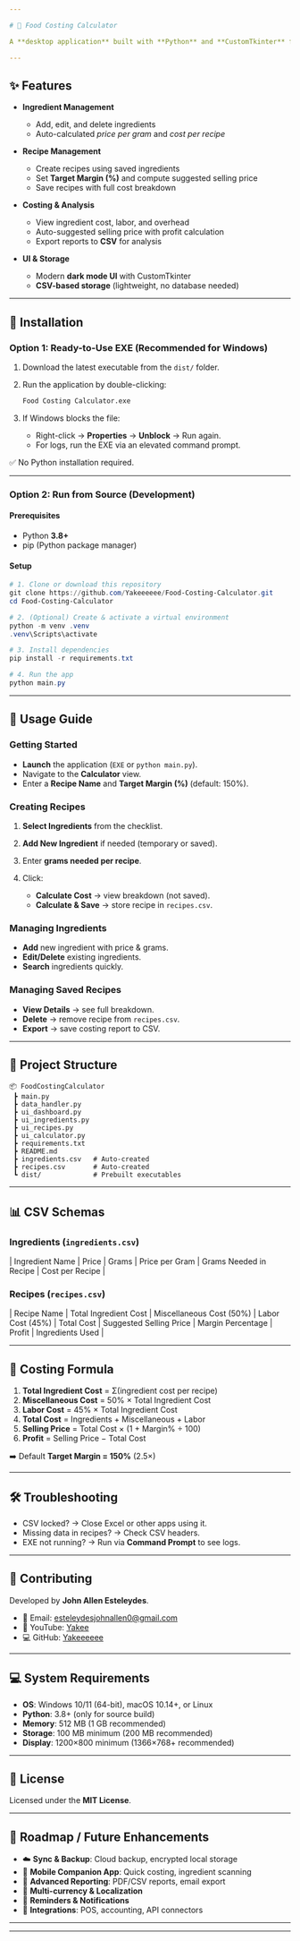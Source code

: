 ```yaml
---

# 🍴 Food Costing Calculator

A **desktop application** built with **Python** and **CustomTkinter** for managing ingredients, recipes, and calculating product costs — including **labor and overhead** — with a modern lightweight design.

---
```


## ✨ Features

* **Ingredient Management**

  * Add, edit, and delete ingredients
  * Auto-calculated *price per gram* and *cost per recipe*

* **Recipe Management**

  * Create recipes using saved ingredients
  * Set **Target Margin (%)** and compute suggested selling price
  * Save recipes with full cost breakdown

* **Costing & Analysis**

  * View ingredient cost, labor, and overhead
  * Auto-suggested selling price with profit calculation
  * Export reports to **CSV** for analysis

* **UI & Storage**

  * Modern **dark mode UI** with CustomTkinter
  * **CSV-based storage** (lightweight, no database needed)

---

## 🚀 Installation

### Option 1: Ready-to-Use EXE (Recommended for Windows)

1. Download the latest executable from the `dist/` folder.
2. Run the application by double-clicking:

   ```bash
   Food Costing Calculator.exe
   ```
3. If Windows blocks the file:

   * Right-click → **Properties** → **Unblock** → Run again.
   * For logs, run the EXE via an elevated command prompt.

✅ No Python installation required.

---

### Option 2: Run from Source (Development)

#### Prerequisites

* Python **3.8+**
* pip (Python package manager)

#### Setup

```powershell
# 1. Clone or download this repository
git clone https://github.com/Yakeeeeee/Food-Costing-Calculator.git
cd Food-Costing-Calculator

# 2. (Optional) Create & activate a virtual environment
python -m venv .venv
.venv\Scripts\activate

# 3. Install dependencies
pip install -r requirements.txt

# 4. Run the app
python main.py
```

---

## 📖 Usage Guide

### Getting Started

* **Launch** the application (`EXE` or `python main.py`).
* Navigate to the **Calculator** view.
* Enter a **Recipe Name** and **Target Margin (%)** (default: 150%).

### Creating Recipes

1. **Select Ingredients** from the checklist.
2. **Add New Ingredient** if needed (temporary or saved).
3. Enter **grams needed per recipe**.
4. Click:

   * **Calculate Cost** → view breakdown (not saved).
   * **Calculate & Save** → store recipe in `recipes.csv`.

### Managing Ingredients

* **Add** new ingredient with price & grams.
* **Edit/Delete** existing ingredients.
* **Search** ingredients quickly.

### Managing Saved Recipes

* **View Details** → see full breakdown.
* **Delete** → remove recipe from `recipes.csv`.
* **Export** → save costing report to CSV.

---

## 📂 Project Structure

```
📦 FoodCostingCalculator
 ┣ main.py
 ┣ data_handler.py
 ┣ ui_dashboard.py
 ┣ ui_ingredients.py
 ┣ ui_recipes.py
 ┣ ui_calculator.py
 ┣ requirements.txt
 ┣ README.md
 ┣ ingredients.csv   # Auto-created
 ┣ recipes.csv       # Auto-created
 ┗ dist/             # Prebuilt executables
```

---

## 📊 CSV Schemas

### Ingredients (`ingredients.csv`)

\| Ingredient Name | Price | Grams | Price per Gram | Grams Needed in Recipe | Cost per Recipe |

### Recipes (`recipes.csv`)

\| Recipe Name | Total Ingredient Cost | Miscellaneous Cost (50%) | Labor Cost (45%) | Total Cost | Suggested Selling Price | Margin Percentage | Profit | Ingredients Used |

---

## 🧮 Costing Formula

1. **Total Ingredient Cost** = Σ(ingredient cost per recipe)
2. **Miscellaneous Cost** = 50% × Total Ingredient Cost
3. **Labor Cost** = 45% × Total Ingredient Cost
4. **Total Cost** = Ingredients + Miscellaneous + Labor
5. **Selling Price** = Total Cost × (1 + Margin% ÷ 100)
6. **Profit** = Selling Price − Total Cost

➡️ Default **Target Margin = 150%** (2.5×)

---

## 🛠 Troubleshooting

* CSV locked? → Close Excel or other apps using it.
* Missing data in recipes? → Check CSV headers.
* EXE not running? → Run via **Command Prompt** to see logs.

---

## 🤝 Contributing

Developed by **John Allen Esteleydes**.

* 📧 Email: [esteleydesjohnallen0@gmail.com](mailto:esteleydesjohnallen0@gmail.com)
* 🎥 YouTube: [Yakee](https://www.youtube.com/@mr.yakeee)
* 💻 GitHub: [Yakeeeeee](https://github.com/Yakeeeeee)

---

## 💻 System Requirements

* **OS**: Windows 10/11 (64-bit), macOS 10.14+, or Linux
* **Python**: 3.8+ (only for source build)
* **Memory**: 512 MB (1 GB recommended)
* **Storage**: 100 MB minimum (200 MB recommended)
* **Display**: 1200×800 minimum (1366×768+ recommended)

---

## 📄 License

Licensed under the **MIT License**.

---

## 🔮 Roadmap / Future Enhancements

* ☁️ **Sync & Backup**: Cloud backup, encrypted local storage
* 📱 **Mobile Companion App**: Quick costing, ingredient scanning
* 📑 **Advanced Reporting**: PDF/CSV reports, email export
* 💱 **Multi-currency & Localization**
* 🔔 **Reminders & Notifications**
* 🔌 **Integrations**: POS, accounting, API connectors

---

---

